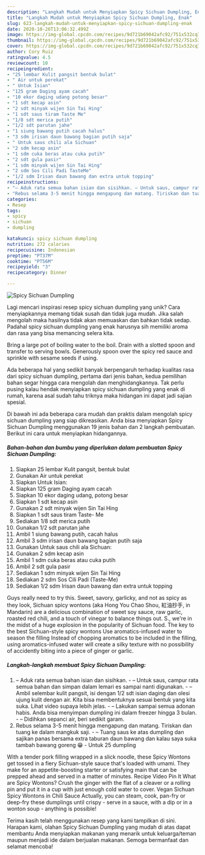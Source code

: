 ```yaml
---
description: "Langkah Mudah untuk Menyiapkan Spicy Sichuan Dumpling, Enak"
title: "Langkah Mudah untuk Menyiapkan Spicy Sichuan Dumpling, Enak"
slug: 623-langkah-mudah-untuk-menyiapkan-spicy-sichuan-dumpling-enak
date: 2020-10-26T13:06:32.499Z
image: https://img-global.cpcdn.com/recipes/9d721b69042afc92/751x532cq70/spicy-sichuan-dumpling-foto-resep-utama.jpg
thumbnail: https://img-global.cpcdn.com/recipes/9d721b69042afc92/751x532cq70/spicy-sichuan-dumpling-foto-resep-utama.jpg
cover: https://img-global.cpcdn.com/recipes/9d721b69042afc92/751x532cq70/spicy-sichuan-dumpling-foto-resep-utama.jpg
author: Cory Ruiz
ratingvalue: 4.5
reviewcount: 10
recipeingredient:
- "25 lembar Kulit pangsit bentuk bulat"
- " Air untuk perekat"
- " Untuk Isian"
- "125 gram Daging ayam cacah"
- "10 ekor daging udang potong besar"
- "1 sdt kecap asin"
- "2 sdt minyak wijen Sin Tai Hing"
- "1 sdt saus tiram Taste Me"
- "1/8 sdt merica putih"
- "1/2 sdt parutan jahe"
- "1 siung bawang putih cacah halus"
- "3 sdm irisan daun bawang bagian putih saja"
- " Untuk saus chili ala Sichuan"
- "2 sdm kecap asin"
- "1 sdm cuka beras atau cuka putih"
- "2 sdt gula pasir"
- "1 sdm minyak wijen Sin Tai Hing"
- "2 sdm Sos Cili Padi TasteMe"
- "1/2 sdm Irisan daun bawang dan extra untuk topping"
recipeinstructions:
- "– Aduk rata semua bahan isian dan sisihkan. – Untuk saus, campur rata semua bahan dan simpan dalam lemari es sampai nanti digunakan. – Ambil selembar kulit pangsit, isi dengan 1/2 sdt isian daging dan olesi ujung kulit dengan air. Kita bisa membentuknya sesuai bentuk yang kita suka. Lihat video supaya lebih jelas. – Lakukan sampai semua adonan habis. Anda bisa menyimpan dumpling ini dalam freezer hingga 3 bulan. – Didihkan sepanci air, beri sedikit garam."
- "Rebus selama 3-5 menit hingga mengapung dan matang. Tiriskan dan tuang ke dalam mangkuk saji. – Tuang saus ke atas dumpling dan sajikan panas bersama extra taburan daun bawang dan kalau saya suka tambah bawang goreng 😁 Untuk 25 dumpling"
categories:
- Resep
tags:
- spicy
- sichuan
- dumpling

katakunci: spicy sichuan dumpling 
nutrition: 272 calories
recipecuisine: Indonesian
preptime: "PT37M"
cooktime: "PT56M"
recipeyield: "3"
recipecategory: Dinner

---
```



![Spicy Sichuan Dumpling](https://img-global.cpcdn.com/recipes/9d721b69042afc92/751x532cq70/spicy-sichuan-dumpling-foto-resep-utama.jpg)

Lagi mencari inspirasi resep spicy sichuan dumpling yang unik? Cara menyiapkannya memang tidak susah dan tidak juga mudah. Jika salah mengolah maka hasilnya tidak akan memuaskan dan bahkan tidak sedap. Padahal spicy sichuan dumpling yang enak harusnya sih memiliki aroma dan rasa yang bisa memancing selera kita.

Bring a large pot of boiling water to the boil. Drain with a slotted spoon and transfer to serving bowls. Generously spoon over the spicy red sauce and sprinkle with sesame seeds if using.

Ada beberapa hal yang sedikit banyak berpengaruh terhadap kualitas rasa dari spicy sichuan dumpling, pertama dari jenis bahan, kedua pemilihan bahan segar hingga cara mengolah dan menghidangkannya. Tak perlu pusing kalau hendak menyiapkan spicy sichuan dumpling yang enak di rumah, karena asal sudah tahu triknya maka hidangan ini dapat jadi sajian spesial.


Di bawah ini ada beberapa cara mudah dan praktis dalam mengolah spicy sichuan dumpling yang siap dikreasikan. Anda bisa menyiapkan Spicy Sichuan Dumpling menggunakan 19 jenis bahan dan 2 langkah pembuatan. Berikut ini cara untuk menyiapkan hidangannya.

<!--inarticleads1-->

##### Bahan-bahan dan bumbu yang diperlukan dalam pembuatan Spicy Sichuan Dumpling:

1. Siapkan 25 lembar Kulit pangsit, bentuk bulat
1. Gunakan  Air untuk perekat
1. Siapkan  Untuk Isian:
1. Siapkan 125 gram Daging ayam cacah
1. Siapkan 10 ekor daging udang, potong besar
1. Siapkan 1 sdt kecap asin
1. Gunakan 2 sdt minyak wijen Sin Tai Hing
1. Siapkan 1 sdt saus tiram Taste- Me
1. Sediakan 1/8 sdt merica putih
1. Gunakan 1/2 sdt parutan jahe
1. Ambil 1 siung bawang putih, cacah halus
1. Ambil 3 sdm irisan daun bawang bagian putih saja
1. Gunakan  Untuk saus chili ala Sichuan:
1. Gunakan 2 sdm kecap asin
1. Ambil 1 sdm cuka beras atau cuka putih
1. Ambil 2 sdt gula pasir
1. Sediakan 1 sdm minyak wijen Sin Tai Hing
1. Sediakan 2 sdm Sos Cili Padi (Taste-Me)
1. Sediakan 1/2 sdm Irisan daun bawang dan extra untuk topping


Guys really need to try this. Sweet, savory, garlicky, and not as spicy as they look, Sichuan spicy wontons (aka Hong You Chao Shou, 紅油抄手, in Mandarin) are a delicious combination of sweet soy sauce, raw garlic, roasted red chili, and a touch of vinegar to balance things out. S., we&#39;re in the midst of a huge explosion in the popularity of Sichuan food. The key to the best Sichuan-style spicy wontons Use aromatics-infused water to season the filling Instead of chopping aromatics to be included in the filling, using aromatics-infused water will create a silky texture with no possibility of accidently biting into a piece of ginger or garlic. 

<!--inarticleads2-->

##### Langkah-langkah membuat Spicy Sichuan Dumpling:

1. – Aduk rata semua bahan isian dan sisihkan. - – Untuk saus, campur rata semua bahan dan simpan dalam lemari es sampai nanti digunakan. - – Ambil selembar kulit pangsit, isi dengan 1/2 sdt isian daging dan olesi ujung kulit dengan air. Kita bisa membentuknya sesuai bentuk yang kita suka. Lihat video supaya lebih jelas. - – Lakukan sampai semua adonan habis. Anda bisa menyimpan dumpling ini dalam freezer hingga 3 bulan. - – Didihkan sepanci air, beri sedikit garam.
1. Rebus selama 3-5 menit hingga mengapung dan matang. Tiriskan dan tuang ke dalam mangkuk saji. - – Tuang saus ke atas dumpling dan sajikan panas bersama extra taburan daun bawang dan kalau saya suka tambah bawang goreng 😁 - Untuk 25 dumpling


With a tender pork filling wrapped in a slick noodle, these Spicy Wontons get tossed in a fiery Sichuan-style sauce that&#39;s loaded with umami. They make for an appetite-boosting starter or satisfying main that can be prepped ahead and served in a matter of minutes. Recipe Video Pin It What are Spicy Wontons? Crush the ginger with the flat of a cleaver or a rolling pin and put it in a cup with just enough cold water to cover. Vegan Sichuan Spicy Wontons in Chili Sauce Actually, you can steam, cook, pan-fry or deep-fry these dumplings until crispy - serve in a sauce, with a dip or in a wonton soup - anything is possible! 

Terima kasih telah menggunakan resep yang kami tampilkan di sini. Harapan kami, olahan Spicy Sichuan Dumpling yang mudah di atas dapat membantu Anda menyiapkan makanan yang menarik untuk keluarga/teman maupun menjadi ide dalam berjualan makanan. Semoga bermanfaat dan selamat mencoba!
